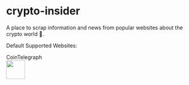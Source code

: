 # crypto-insider
A place to scrap information and news from popular websites about the crypto world :city_sunset:.

Default Supported Websites:

CoinTelegraph
<br>
<img height="50" src=http://bitcoin.xyz/img/cointele.png>
<br>
